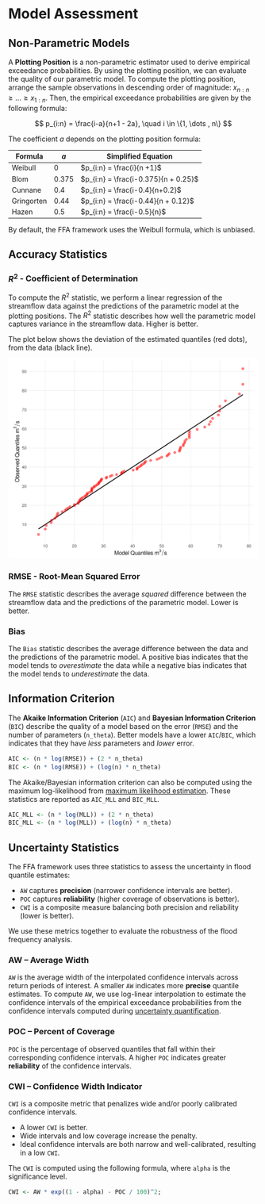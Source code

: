 # Model Assessment

## Non-Parametric Models

A **Plotting Position** is a non-parametric estimator used to derive empirical exceedance probabilities. By using the plotting position, we can evaluate the quality of our parametric model. To compute the plotting position, arrange the sample observations in descending order of magnitude: $x_{n:n} \geq  \dots  \geq  x_{1:n}$. Then, the empirical exceedance probabilities are given by the following formula:

$$
p_{i:n} = \frac{i-a}{n+1 - 2a}, \quad i \in \{1, \dots , n\}
$$

The coefficient $a$ depends on the plotting position formula:

| Formula    | $a$     | Simplified Equation                  |
| ---------- | ------- | ------------------------------------ |
| Weibull    | $0$     | $p_{i:n} = \frac{i}{n +1}$           |
| Blom       | $0.375$ | $p_{i:n} = \frac{i-0.375}{n + 0.25}$ |
| Cunnane    | $0.4$   | $p_{i:n} = \frac{i-0.4}{n+0.2}$      |
| Gringorten | $0.44$  | $p_{i:n} = \frac{i-0.44}{n + 0.12}$  |
| Hazen      | $0.5$   | $p_{i:n} = \frac{i-0.5}{n}$          |

By default, the FFA framework uses the Weibull formula, which is unbiased.

## Accuracy Statistics 

### $R^2$ - Coefficient of Determination

To compute the $R^2$ statistic, we perform a linear regression of the streamflow data against the predictions of the parametric model at the plotting positions.
The $R^2$ statistic describes how well the parametric model captures variance in the streamflow data. 
Higher is better.

The plot below shows the deviation of the estimated quantiles (red dots), from the data (black line).

![](img/plot-assessment.png)

### RMSE - Root-Mean Squared Error

The `RMSE` statistic describes the average *squared* difference between the streamflow data and the predictions of the parametric model.
Lower is better.

### Bias

The `Bias` statistic describes the average difference between the data and the predictions of the parametric model.
A positive bias indicates that the model tends to *overestimate* the data while a negative bias indicates that the model tends to *underestimate* the data.

## Information Criterion 

The **Akaike Information Criterion** (`AIC`) and **Bayesian Information Criterion** (`BIC`) describe the quality of a model based on the error (`RMSE`) and the number of parameters (`n_theta`).
Better models have a lower `AIC`/`BIC`, which indicates that they have *less* parameters and *lower* error.

```R
AIC <- (n * log(RMSE)) + (2 * n_theta)
BIC <- (n * log(RMSE)) + (log(n) * n_theta)
```

The Akaike/Bayesian information criterion can also be computed using the maximum log-likelihood from [maximum likelihood estimation](parameter-estimation.md#maximum-likelihood-mle). 
These statistics are reported as `AIC_MLL` and `BIC_MLL`.

```R
AIC_MLL <- (n * log(MLL)) + (2 * n_theta)
BIC_MLL <- (n * log(MLL)) + (log(n) * n_theta)
```

## Uncertainty Statistics

The FFA framework uses three statistics to assess the uncertainty in flood quantile estimates:

- `AW` captures **precision** (narrower confidence intervals are better).
- `POC` captures **reliability** (higher coverage of observations is better).
- `CWI` is a composite measure balancing both precision and reliability (lower is better).

We use these metrics together to evaluate the robustness of the flood frequency analysis.

### AW – Average Width

`AW` is the average width of the interpolated confidence intervals across return periods of interest.
A smaller `AW` indicates more **precise** quantile estimates.
To compute `AW`, we use log-linear interpolation to estimate the confidence intervals of the empirical exceedance probabilities from the confidence intervals computed during [uncertainty quantification](uncertainty-quantification.md).

### POC – Percent of Coverage

 `POC` is the percentage of observed quantiles that fall within their corresponding confidence intervals.
A higher `POC` indicates greater **reliability** of the confidence intervals.

### CWI – Confidence Width Indicator

`CWI` is a composite metric that penalizes wide and/or poorly calibrated confidence intervals.

- A lower `CWI` is better.
- Wide intervals and low coverage increase the penalty.
- Ideal confidence intervals are both narrow and well-calibrated, resulting in a low `CWI`.

The `CWI` is computed using the following formula, where `alpha` is the significance level.

```r
CWI <- AW * exp((1 - alpha) - POC / 100)^2;
```
